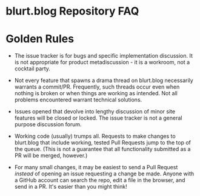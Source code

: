 # blurt.blog Repository FAQ

# Golden Rules

-   The issue tracker is for bugs and specific implementation discussion. It
    is not appropriate for product metadiscussion - it is a workroom, not a
    cocktail party.

-   Not every feature that spawns a drama thread on blurt.blog necessarily
    warrants a commit/PR. Frequently, such threads occur even when nothing is
    broken or when things are working as intended. Not all problems
    encountered warrant technical solutions.

-   Issues opened that devolve into lengthy discussion of minor site features
    will be closed or locked. The issue tracker is not a general purpose
    discussion forum.

-   Working code (usually) trumps all. Requests to make changes to
    blurt.blog that include working, tested Pull Requests jump to the top of
    the queue. (This is not a guarantee that all functionality submitted as a
    PR will be merged, however.)

-   For many small changes, it may be easiest to send a Pull Request _instead_ of
    opening an issue requesting a change be made. Anyone with a GitHub
    account can search the repo, edit a file in the browser, and send in a PR.
    It's easier than you might think!
